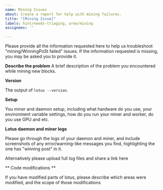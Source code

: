```yaml
---
name: Mining Issues
about: Create a report for help with mining failures.
title: "[Mining Issue]"
labels: hint/needs-triaging, area/mining
assignees: ''

---
```


Please provide all the information requested here to help us troubleshoot "mining/WinningPoSt failed" issues.
If the information requested is missing, you may be asked you to provide it.

**Describe the problem**
A brief description of the problem you encountered while mining new blocks.

**Version**

The output of `lotus --version`.

**Setup**

You miner and daemon setup, including what hardware do you use, your environment variable settings, how do you run your miner and worker, do you use GPU and etc.

**Lotus daemon and miner logs**

Please go through the logs of your daemon and miner, and include screenshots of any error/warning-like messages you find, highlighting the one has "winning post" in it.

Alternatively please upload full log files and share a link here

** Code modifications **

If you have modified parts of lotus, please describe which areas were modified,
and the scope of those modifications

